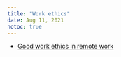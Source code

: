 ```yaml
---
title: "Work ethics"
date: Aug 11, 2021
notoc: true
---
```


- [Good work ethics in remote work](notes/hr/good-work-ethics-remote-work.md)